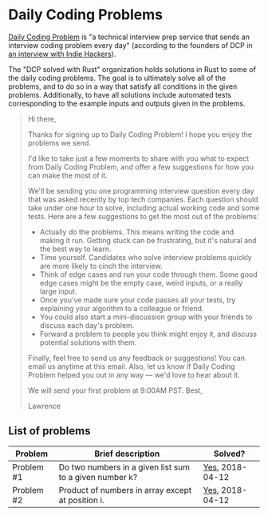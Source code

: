 # Daily Coding Problems

[Daily Coding Problem](https://www.dailycodingproblem.com/) is "a technical
interview prep service that sends an interview coding problem every day"
(according to the founders of DCP in
[an interview with Indie Hackers](https://www.indiehackers.com/interview/a2b57cca87)).

The "DCP solved with Rust" organization holds solutions in Rust
to some of the daily coding problems. The goal is to ultimately
solve all of the problems, and to do so in a way that satisfy
all conditions in the given problems. Additionally, to have
all solutions include automated tests corresponding to the
example inputs and outputs given in the problems.

> Hi there,
> 
> Thanks for signing up to Daily Coding Problem! I hope you enjoy the problems we
> send.
> 
> I'd like to take just a few moments to share with you what to expect from Daily
> Coding Problem, and offer a few suggestions for how you can make the most of it.
> 
> We'll be sending you one programming interview question every day that was asked
> recently by top tech companies. Each question should take under one hour to
> solve, including actual working code and some tests. Here are a few suggestions
> to get the most out of the problems:
> 
>  * Actually do the problems. This means writing the code and making it run.
>    Getting stuck can be frustrating, but it's natural and the best way to learn.
>  * Time yourself. Candidates who solve interview problems quickly are more
>    likely to cinch the interview.
>  * Think of edge cases and run your code through them. Some good edge cases
>    might be the empty case, weird inputs, or a really large input.
>  * Once you've made sure your code passes all your tests, try explaining your
>    algorithm to a colleague or friend.
>  * You could also start a mini-discussion group with your friends to discuss
>    each day's problem.
>  * Forward a problem to people you think might enjoy it, and discuss potential
>    solutions with them.
> 
> Finally, feel free to send us any feedback or suggestions! You can email us
> anytime at this email. Also, let us know if Daily Coding Problem helped you out
> in any way — we'd love to hear about it.
> 
> We will send your first problem at 9:00AM PST. Best,
> 
> Lawrence

## List of problems

| Problem | Brief description | Solved? |
| ------- | ----------------- | ------- |
| Problem #1 | Do two numbers in a given list sum to a given number k? | [Yes](https://github.com/DCP-solved-with-Rust/dcp_00001), 2018-04-12 |
| Problem #2 | Product of numbers in array except at position i. | [Yes](https://github.com/DCP-solved-with-Rust/day_00002), 2018-04-12 |
